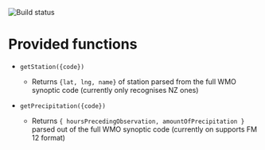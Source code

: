 ![Build status](https://travis-ci.com/theteapot/metservice-synoptic-codes.svg?branch=master)

# Provided functions

- `getStation({code})`

  - Returns `{lat, lng, name}` of station parsed from the full WMO synoptic code (currently only recognises NZ ones)

- `getPrecipitation({code})`
  - Returns `{ hoursPrecedingObservation, amountOfPrecipitation }` parsed out of the full WMO synoptic code (currently on supports FM 12 format)
